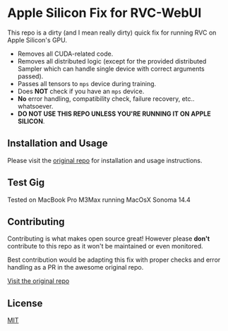 # Apple Silicon Fix for RVC-WebUI
This repo is a dirty (and I mean really dirty) quick fix for running RVC on Apple Silicon's GPU.

+ Removes all CUDA-related code.
+ Removes all distributed logic (except for the provided distributed Sampler which can handle single device with correct arguments passed).
+ Passes all tensors to `mps` device during training.
+ Does **NOT** check if you have an `mps` device. 
+ **No** error handling, compatibility check, failure recovery, etc.. whatsoever.
+ **DO NOT USE THIS REPO UNLESS YOU'RE RUNNING IT ON APPLE SILICON**.

## Installation and Usage
Please visit the [original repo](https://github.com/RVC-Project/Retrieval-based-Voice-Conversion-WebUI) for installation and usage instructions.
## Test Gig
Tested on MacBook Pro M3Max running MacOsX Sonoma 14.4

## Contributing
Contributing is what makes open source great! However please **don't** contribute to this repo as it won't be maintained or even monitored. 

Best contribution would be adapting this fix with proper checks and error handling as a PR in the awesome original repo.

[Visit the original repo](https://github.com/RVC-Project/Retrieval-based-Voice-Conversion-WebUI)

## License
[MIT](./LICENSE)